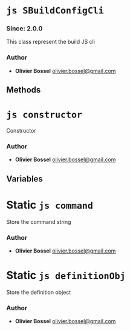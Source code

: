 


<!-- @namespace    sugar.node.build.config -->
<!-- @name    SBuildConfigCli -->

# ```js SBuildConfigCli ```
### Since: 2.0.0

This class represent the build JS cli




### Author
- **Olivier Bossel** <a href="mailto:olivier.bossel@gmail.com">olivier.bossel@gmail.com</a> 


## Methods



<!-- @name    constructor -->

# ```js constructor ```


Constructor




### Author
- **Olivier Bossel** <a href="mailto:olivier.bossel@gmail.com">olivier.bossel@gmail.com</a> 


## Variables



<!-- @name    command -->

# Static ```js command ```


Store the command string



### Author
- **Olivier Bossel** <a href="mailto:olivier.bossel@gmail.com">olivier.bossel@gmail.com</a> 




<!-- @name    definitionObj -->

# Static ```js definitionObj ```


Store the definition object



### Author
- **Olivier Bossel** <a href="mailto:olivier.bossel@gmail.com">olivier.bossel@gmail.com</a> 

